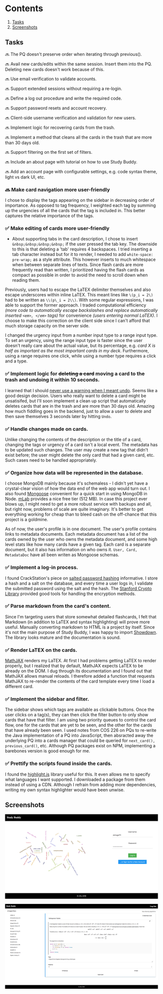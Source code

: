 # Contents

1. [Tasks](#tasks)
1. [Screenshots](#screenshots)

## Tasks

:soon: The PQ doesn't preserve order when iterating through previous().

:soon: Avail new cards/edits within the same session. Insert them into the PQ. Deleting new cards doesn't work because of this.

:soon: Use email verification to validate accounts.

:soon: Support extended sessions without requiring a re-login.

:soon: Define a log out procedure and write the required code.

:soon: Support password resets and account recovery.

:soon: Client-side username verification and validation for new users.

:soon: Implement logic for recovering cards from the trash.

:soon: Implement a method that cleans all the cards in the trash that are more than 30 days old.

:soon: Support filtering on the first set of filters.

:soon: Include an about page with tutorial on how to use Study Buddy.

:soon: Add an account page with configurable settings, e.g. code syntax theme, light vs dark UI, etc.

### :soon: Make card navigation more user-friendly

I chose to display the tags appearing on the sidebar in decreasing order of importance. As opposed to tag frequency, I weighted each tag by summing up the urgencies of all the cards that the tag is included in. This better captures the relative importance of the tags.

### :white_check_mark: Make editing of cards more user-friendly

* About supporting tabs in the card description, I chose to insert `&nbsp;&nbsp;&nbsp;&nbsp;` if the user pressed the tab key. The downside to this is that deleting a 'tab' requires 4 backspaces. I tried inserting a tab character instead but for it to render, I needed to add `white-space: pre-wrap;` as a style attribute. This however inserts to much whitespace when between separate lines of texts. Since flash cards are more frequently read than written, I prioritized having the flash cards as compact as possible in order to avoid the need to scroll down when reading them.

Previously, users had to escape the LaTEX delimiter themselves and also escape underscores within inline LaTEX. This meant lines like `\(p_i = 2\)` had to be written as `\\(p\_i = 2\\)`. With some regular expressions, I was able to support the former approach. I traded computational efficiency *(more code to automatically escape backslashes and replace automatically inserted `<em>, </em>` tags)* for convenience *(users entering normal LaTEX)*. I choose to make this correction on the client side since I can't afford that much storage capacity on the server side.

I changed the urgency input from a number input type to a range input type. To set an urgency, using the range input type is faster since the user doesn't really care about the actual value, but its percentage, e.g. *card X is half as important as the most important cards in my deck*. Furthermore, using a range requires one click, while using a number type requires a click and a type.

### :white_check_mark: Implement logic for ~~deleting a card~~ moving a card to the trash and undoing it within 10 seconds.

I learned that I should [never use a warning when I meant undo](http://alistapart.com/article/neveruseawarning). Seems like a good design decision. Users who really want to delete a card might be unsatisifed, but I'll soon implement a clean up script that automatically deletes cards that are in the trash and are more than 30 days old. Amazing how much fiddling goes in the backend, just to allow a user to delete and then save themselves 3 seconds later by hitting `Undo`.

### :white_check_mark: Handle changes made on cards.

Unlike changing the contents of the description or the title of a card, changing the tags or urgency of a card isn't a local event. The metadata has to be updated such changes. The user may create a new tag that didn't exist before; the user might delete the only card that had a given card, etc. Such cases need to be handled appropriately.

### :white_check_mark: Organize how data will be represented in the database.

I choose MongoDB mainly because it's schemaless - I didn't yet have a crystal-clear vision of how the data end of the web app would turn out. I also found [Mongoose](http://mongoosejs.com/) convenient for a quick start in using MongoDB in Node. [mLab](https://www.mlab.com/) provides a nice free tier (512 MB). In case this project ever blows up, I might need to get a more robust service with backups and all, but right now, problems of scale are quite imaginary. It's better to get everything working for cheap than to bleed cash on the off-chance that this project is a goldmine.

As of now, the user's profile is in one document. The user's profile contains links to metadata documents. Each metadata document has a list of the cards owned by the user who owns the metadata document, and some high level stats like how many cards have a given tag. Each card is a separate document, but it also has information on who owns it. `User, Card, MetadataDoc` have all been writen as Mongoose schemas.

### :white_check_mark: Implement a log-in process.

I found CrackStation's piece on [salted password hashing](https://crackstation.net/hashing-security.htm) informative. I store a hash and a salt on the database, and every time a user logs in, I validate the submitted password using the salt and the hash. The [Stanford Crypto Library](http://bitwiseshiftleft.github.io/sjcl/doc/) provided good tools for handling the encryption methods.

### :white_check_mark: Parse markdown from the card's content.

Since I'm targeting users that store somewhat detailed flashcards, I felt that Markdown (in addition to LaTEX and syntax highlighting) will prove more useful. Manually converting markdown to HTML is a project by itself. Since it's not the main purpose of Study Buddy, I was happy to import [Showdown](https://github.com/showdownjs/showdown). The library looks mature and the documentation is sound.

### :white_check_mark: Render LaTEX on the cards.

[MathJAX](https://www.mathjax.org/) renders my LaTEX. At first I had problems getting LaTEX to render properly, but I realized that by default, MathJAX expects LaTEX to be already on the DOM. I dug through its documentation and I found out that MathJAX allows manual reloads. I therefore added a function that requests MathJAX to re-render the contents of the card template every time I load a different card.

### :white_check_mark: Implement the sidebar and filter.

The sidebar shows which tags are available as clickable buttons. Once the user clicks on a tag(s), they can then click the filter button to only show cards that have that filter. I am using two priority queues to control the card flow, one for the cards that are yet to be seen, and the other for the cards that have already been seen. I used notes from COS 226 on PQs to re-write the Java implementation of a PQ into JavaScript, then absracted away the underlying PQ into a cards manager that could be queried for `next_card(), previous_card()`, etc. Although PQ packages exist on NPM, implementing a barebones version is good enough for me.

### :white_check_mark: Prettify the scripts found inside the cards.

I found the [highlight.js](https://highlightjs.org/) library useful for this. It even allows me to specify what languages I want supported. I downloaded a package from them instead of using a CDN. Although I refrain from adding more dependencies, writing my own syntax highlighter would have been unwise.

## Screenshots

![Login Page](https://github.com/dchege711/study_buddy/blob/master/data/login_page.png)

![Sample Card](https://github.com/dchege711/study_buddy/blob/master/data/sample_card.png)
